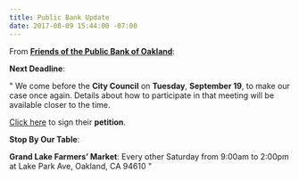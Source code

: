 ```yaml
---
title: Public Bank Update
date: 2017-08-09 15:44:00 -07:00
---
```


From [**Friends of the Public Bank of Oakland**](https://friendsofpublicbankofoakland.org/next-meeting-and-other-events/):

**Next Deadline**:

"  We come before the **City Council** on **Tuesday**, **September 19**, to make our case once again. Details about how to participate in that meeting will be available closer to the time. 

[Click here](https://friendsofpublicbankofoakland.org/petition/) to sign their **petition**.

**Stop By Our Table**:

**Grand Lake Farmers’ Market**: Every other Saturday from 9:00am to 2:00pm at Lake Park Ave, Oakland, CA 94610  "

